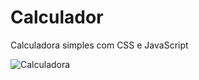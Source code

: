 # Calculador
Calculadora simples com CSS e JavaScript

![Calculadora](https://user-images.githubusercontent.com/87030375/137057580-69903087-e91f-4399-af9a-d65f71bfa18c.png)
